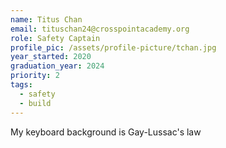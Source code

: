 ```yaml
---
name: Titus Chan
email: tituschan24@crosspointacademy.org
role: Safety Captain
profile_pic: /assets/profile-picture/tchan.jpg
year_started: 2020
graduation_year: 2024
priority: 2
tags:
  - safety
  - build
---
```


My keyboard background is Gay-Lussac's law
